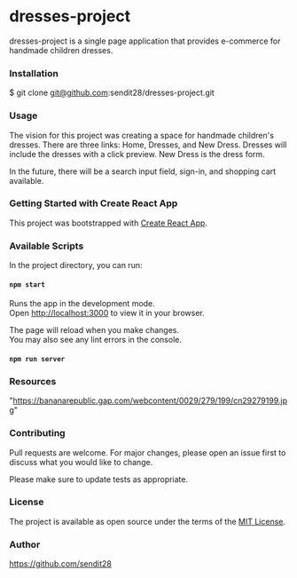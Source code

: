 # dresses-project

dresses-project is a single page application that provides e-commerce for handmade children dresses.

### Installation

$ git clone git@github.com:sendit28/dresses-project.git

### Usage

The vision for this project was creating a space for handmade children's dresses. There are three links: Home, Dresses, and New Dress.  Dresses will include the dresses with a click preview.  New Dress is the dress form.

In the future, there will be a search input field, sign-in, and shopping cart available.

### Getting Started with Create React App

This project was bootstrapped with [Create React App](https://github.com/facebook/create-react-app).

### Available Scripts

In the project directory, you can run:

#### `npm start`

Runs the app in the development mode.\
Open [http://localhost:3000](http://localhost:3000) to view it in your browser.

The page will reload when you make changes.\
You may also see any lint errors in the console.

#### `npm run server`

### Resources
"https://bananarepublic.gap.com/webcontent/0029/279/199/cn29279199.jpg"

### Contributing
Pull requests are welcome. For major changes, please open an issue first to discuss what you would like to change.

Please make sure to update tests as appropriate.

### License
The project is available as open source under the terms of the [MIT License](https://opensource.org/licenses/MIT).

### Author
https://github.com/sendit28
